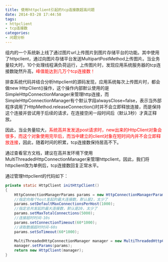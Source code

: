 ```yaml
---
title: 使用httpclient引起的tcp连接数超高问题
date: 2014-03-28 17:44:58
tags:
- httpclient
- tcp连接数
categories: 
- 问题分析
---
```


组内的一个系统新上线了通过图片url上传图片到图片存储平台的功能。其中使用了httpclient，通过向图片存储平台发送MultipartPostMethod上传图片。当业务量较大时，10个处理线程满负荷运行，上传图片时，发现应用系统服务器的tcp连接数陡然升高，<font color='red'>峰值能达到几万个tcp连接数！</font>

排查系统代码并结合分析httpclient的源码发现，应用系统每次上传图片时，都会做new HttpClient()操作，这个操作内部默认使用的是SimpleHttpConnectionManager来管理http连接，而SimpleHttpConnectionManager有个默认字段alwaysClose=false，表示当外部程序调用了HttpMethod.releaseConnection()时并不会立即释放连接，而是保持这个连接并尝试用于后续的请求，在连接空闲一段时间后（默认3秒）才真正释放。

因此，当业务量较大，<font color='red'>系统高并发发送post请求时，new出来的HttpClient对象会很多，而这个对象使用完毕后，而当中建立的client对象在短时间内并不会立即释放连接</font>，因此，随着时间的积累，tcp连接数保持居高不下。

通过查看官方文档，建议在高并发环境下使用MultiThreadedHttpConnectionManager来管理httpclient，因此，我们将httpclient改为单例后，tcp连接数回复正常水平。

通过管理httpclient的代码如下：

```java
private static HttpClient initHttpClient()
{
    HttpConnectionManagerParams params = new HttpConnectionManagerParams();
    //指定向每个host发起的最大连接数，默认是2，太少了
    params.setDefaultMaxConnectionsPerHost(1000);
    //指定总共发起的最大连接数，默认是20，太少了
    params.setMaxTotalConnections(5000);
    //连接超时时间-10s
    params.setConnectionTimeout(60*1000);
    //读取数据超时时间-60s
    params.setSoTimeout(60*1000);
 
    MultiThreadedHttpConnectionManager manager = new MultiThreadedHttpConnectionManager();
    manager.setParams(params);
    return new HttpClient(manager);
}
```